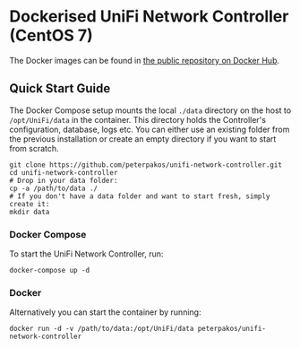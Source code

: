 # Dockerised UniFi Network Controller (CentOS 7)

The Docker images can be found in [the public repository on Docker Hub](https://hub.docker.com/r/peterpakos/unifi-network-controller).

## Quick Start Guide
The Docker Compose setup mounts the local `./data` directory on the host to
`/opt/UniFi/data` in the container. This directory holds the Controller's
configuration, database, logs etc. You can either use an existing folder from
the previous installation or create an empty directory if you want to start
from scratch.

```
git clone https://github.com/peterpakos/unifi-network-controller.git
cd unifi-network-controller
# Drop in your data folder:
cp -a /path/to/data ./
# If you don't have a data folder and want to start fresh, simply create it:
mkdir data
```

### Docker Compose
To start the UniFi Network Controller, run:
```
docker-compose up -d
```

### Docker
Alternatively you can start the container by running:
```
docker run -d -v /path/to/data:/opt/UniFi/data peterpakos/unifi-network-controller
```
